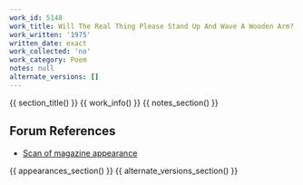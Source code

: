 ```yaml
---
work_id: 5148
work_title: Will The Real Thing Please Stand Up And Wave A Wooden Arm?
work_written: '1975'
written_date: exact
work_collected: 'no'
work_category: Poem
notes: null
alternate_versions: []
---
```


{{ section_title() }}
{{ work_info() }}
{{ notes_section() }}
## Forum References
- [Scan of magazine appearance](https://bukowskiforum.com/threads/marilyn-vol-1-autumn-1975-will-the-real-thing-please-stand-up-and-wave-a-wooden-arm.12401/)

{{ appearances_section() }}
{{ alternate_versions_section() }}